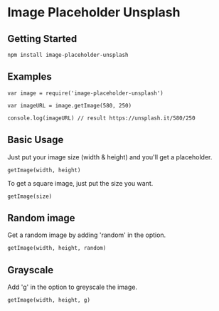 # Image Placeholder Unsplash

## Getting Started
```
npm install image-placeholder-unsplash
```

## Examples

```
var image = require('image-placeholder-unsplash')

var imageURL = image.getImage(580, 250)

console.log(imageURL) // result https://unsplash.it/580/250
```

## Basic Usage
Just put your image size (width & height) and you'll get a placeholder.
```
getImage(width, height)
```

To get a square image, just put the size you want.
```
getImage(size)
```

## Random image
Get a random image by adding 'random' in the option.
```
getImage(width, height, random)
```

## Grayscale
Add 'g' in the option to greyscale the image.
```
getImage(width, height, g)
```

